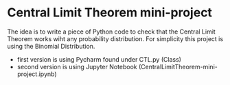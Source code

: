 # Central Limit Theorem mini-project
The idea is to write a piece of Python code to check that the Central Limit Theorem works wiht any probability distribution.
For simplicity this project is using the Binomial Distribution.

- first version is using Pycharm found under CTL.py (Class)
- second version is using Jupyter Notebook (CentralLimitTheorem-mini-project.ipynb)
